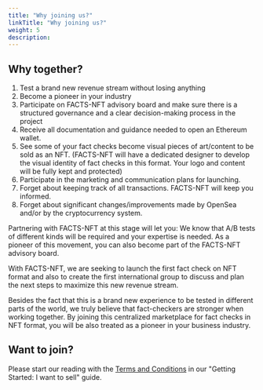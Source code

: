 ```yaml
---
title: "Why joining us?"
linkTitle: "Why joining us?"
weight: 5
description:
---
```


## Why together?

1. Test a brand new revenue stream without losing anything
2. Become a pioneer in your industry
3. Participate on FACTS-NFT advisory board and make sure there is a structured governance and a clear decision-making process in the project
4. Receive all documentation and guidance needed to open an Ethereum wallet.
5. See some of your fact checks become visual pieces of art/content to be sold as an NFT. (FACTS-NFT will have a dedicated designer to develop the visual identity of fact checks in this format. Your logo and content will be fully kept and protected)
6. Participate in the marketing and communication plans for launching.
7. Forget about keeping track of all transactions. FACTS-NFT will keep you informed.
8. Forget about significant changes/improvements made by OpenSea and/or by the cryptocurrency system.

Partnering with FACTS-NFT at this stage will let you:
We know that A/B tests of different kinds will be required and your expertise is needed. As a pioneer of this movement, you can also become part of the FACTS-NFT advisory board.

With FACTS-NFT, we are seeking to launch the first fact check on NFT format and also to create the first international group to discuss and plan the next steps to maximize this new revenue stream.

Besides the fact that this is a brand new experience to be tested in different parts of the world, we truly believe that fact-checkers are stronger when working together. By joining this centralized marketplace for fact checks in NFT format, you will be also treated as a pioneer in your business industry. 

## Want to join?

Please start our reading with the [Terms and Conditions]() in our "Getting Started: I want to sell" guide.

